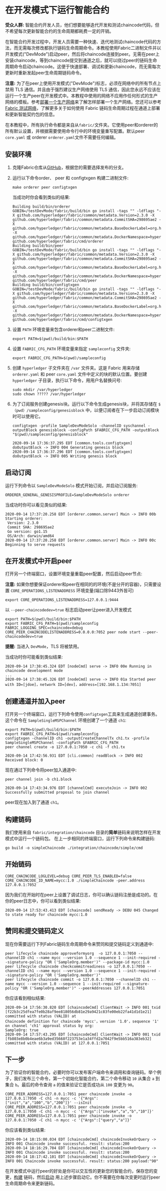 # 在开发模式下运行智能合约

**受众人群:** 智能合约开发人员，他们想要能够迭代开发和测试chaincode代码，但不希望每次更新智能合约的生命周期都耗费一定的开销。

在智能合约开发过程中，开发人员需要一种快速、迭代地测试chaincode代码的方法，而无需每次修改都执行链码生命周期命令。本教程使用Fabric二进制文件并以开发模式("DevMode")启动peer，然后将chaincode连接到peer。无需在peer上安装chaincode，等到chaincode提交到通道之后，就可以绕过peer的链码生命周期命令启动chaincode。这便于快速部署、调试和更新chaincode，而无需每次更新时重新发起peer生命周期链码命令。

**注意:** 为了在peer上使用开发模式("DevMode")标志，必须在网络中的所有节点上禁用 TLS 通信。并且由于强烈建议生产网络使用 TLS 通信，因此您永远不应该在运行一个生产peer在开发模式中。本教程中使用的网络不应用作任何形式的生产网络的模板。参考[部署一个生产网络](deployment_guide_overview.html)来了解怎样部署一个生产网络。您还可以参考 [Fabric 测试网络](test_network.html)，了解更多关于如何使用 Fabric 链码生命周期过程在通道上部署和更新智能契约包的信息。

在本教程中，所有执行命令都是来自从`fabric/`文件夹。它使用peer和orderer的所有默认设置，并根据需要使用命令行中的环境变量重写配置。默认peer `core.yaml` 或 orderer `orderer.yaml`文件不需要任何编辑。

## 安装环境

1. 克隆Fabric仓库从[GitHub](https://github.com/hyperledger/fabric)，根据您的需要选择发布的分支。
2. 运行以下命令order、 peer 和 configtxgen 构建二进制文件:
    ```
    make orderer peer configtxgen
    ```
    当成功时你会看到类似的结果:
    ```
    Building build/bin/orderer
    GOBIN=/testDevMode/fabric/build/bin go install -tags "" -ldflags "-X github.com/hyperledger/fabric/common/metadata.Version=2.3.0 -X github.com/hyperledger/fabric/common/metadata.CommitSHA=298695ae2 -X github.com/hyperledger/fabric/common/metadata.BaseDockerLabel=org.hyperledger.fabric -X github.com/hyperledger/fabric/common/metadata.DockerNamespace=hyperledger" github.com/hyperledger/fabric/cmd/orderer
    Building build/bin/peer
    GOBIN=/testDevMode/fabric/build/bin go install -tags "" -ldflags "-X github.com/hyperledger/fabric/common/metadata.Version=2.3.0 -X github.com/hyperledger/fabric/common/metadata.CommitSHA=298695ae2 -X github.com/hyperledger/fabric/common/metadata.BaseDockerLabel=org.hyperledger.fabric -X github.com/hyperledger/fabric/common/metadata.DockerNamespace=hyperledger" github.com/hyperledger/fabric/cmd/peer
    Building build/bin/configtxgen
    GOBIN=/testDevMode/fabric/build/bin go install -tags "" -ldflags "-X github.com/hyperledger/fabric/common/metadata.Version=2.3.0 -X github.com/hyperledger/fabric/common/metadata.CommitSHA=298695ae2 -X github.com/hyperledger/fabric/common/metadata.BaseDockerLabel=org.hyperledger.fabric -X github.com/hyperledger/fabric/common/metadata.DockerNamespace=hyperledger" github.com/hyperledger/fabric/cmd/configtxgen
    ```
3. 设置 `PATH` 环境变量来包含orderer和peer二进制文件:
    ```
    export PATH=$(pwd)/build/bin:$PATH
    ```
4. 设置 `FABRIC_CFG_PATH` 环境变量来指定 `sampleconfig` 文件夹:
    ```
    export FABRIC_CFG_PATH=$(pwd)/sampleconfig
    ```
5. 创建 `hyperledger` 子文件夹在 `/var` 文件夹。这是 Fabric 用来存储 `orderer.yaml` 和 peer `core.yaml` 文件中定义的块的默认位置。要创建 `hyperledger` 子目录，执行以下命令，用用户名替换问号:

    ```
    sudo mkdir /var/hyperledger
    sudo chown ????? /var/hyperledger
    ```
6. 为了订阅服务创建genesis块。运行以下命令生成genesis块，并将其存储在 `$（pwd）/sampleconfig/genesisblock` 中，以便订阅者在下一步启动订阅模块时可以使用它。
    ```
    configtxgen -profile SampleDevModeSolo -channelID syschannel -outputBlock genesisblock -configPath $FABRIC_CFG_PATH -outputBlock "$(pwd)/sampleconfig/genesisblock"
    ```

    ```
    2020-09-14 17:36:37.295 EDT [common.tools.configtxgen] doOutputBlock -> INFO 004 Generating genesis block
    2020-09-14 17:36:37.296 EDT [common.tools.configtxgen] doOutputBlock -> INFO 005 Writing genesis block
    ```
## 启动订阅

运行下列命令以 `SampleDevModeSolo` 模式开始订阅，并启动订阅服务:

```
ORDERER_GENERAL_GENESISPROFILE=SampleDevModeSolo orderer
```
当成功时你可以看见类似的结果:
```
2020-09-14 17:37:20.258 EDT [orderer.common.server] Main -> INFO 00b Starting orderer:
 Version: 2.3.0
 Commit SHA: 298695ae2
 Go version: go1.15
 OS/Arch: darwin/amd64
2020-09-14 17:37:20.258 EDT [orderer.common.server] Main -> INFO 00c Beginning to serve requests
```

## 在开发模式中开启peer

打开另一个终端窗口，设置环境变量重载peer配置，然后启动peer节点:

**注意:** 如果你想要保证orderer和peer在相同的的环境(不是分开的容器)，只需要设置 `CORE_OPERATIONS_LISTENADDRESS` 环境变量(端口除9443外皆可)
```
export CORE_OPERATIONS_LISTENADDRESS=127.0.0.1:9444
```

以 `--peer-chaincodedev=true` 标志启动peer让peer进入开发模式
```
export PATH=$(pwd)/build/bin:$PATH
export FABRIC_CFG_PATH=$(pwd)/sampleconfig
FABRIC_LOGGING_SPEC=chaincode=debug CORE_PEER_CHAINCODELISTENADDRESS=0.0.0.0:7052 peer node start --peer-chaincodedev=true
```

**提醒:** 当进入 `DevMode`，TLS 将被禁用。

当成功时你可能看到类似结果:
```
2020-09-14 17:38:45.324 EDT [nodeCmd] serve -> INFO 00e Running in chaincode development mode
...
2020-09-14 17:38:45.326 EDT [nodeCmd] serve -> INFO 01a Started peer with ID=[jdoe]，network ID=[dev]，address=[192.168.1.134:7051]
```

## 创建通道并加入peer

打开另一个终端窗口，运行下列命令使用`configtxgen`工具来生成通道创建事务。 这个命令在 `SampleSingleMSPChannel` 环境创建了一个通道 `ch1`:

```
export PATH=$(pwd)/build/bin:$PATH
export FABRIC_CFG_PATH=$(pwd)/sampleconfig
configtxgen -channelID ch1 -outputCreateChannelTx ch1.tx -profile SampleSingleMSPChannel -configPath $FABRIC_CFG_PATH
peer channel create -o 127.0.0.1:7050 -c ch1 -f ch1.tx
```

```
2020-09-14 17:42:56.931 EDT [cli.common] readBlock -> INFO 002 Received block: 0
```

现在通过下列命令将peer加入通道中:

```
peer channel join -b ch1.block
```
```
2020-09-14 17:43:34.976 EDT [channelCmd] executeJoin -> INFO 002 Successfully submitted proposal to join channel
```

peer现在加入到了通道 `ch1`。

## 构建链码

我们使用来自 `fabric/integration/chaincode` 目录的**简单**链码来说明怎样在开发模式中运行一个链码包。 在上一步相同的终端窗口，运行下列命令来构建链码:

```
go build -o simpleChaincode ./integration/chaincode/simple/cmd
```

## 开始链码


```
CORE_CHAINCODE_LOGLEVEL=debug CORE_PEER_TLS_ENABLED=false CORE_CHAINCODE_ID_NAME=mycc:1.0 ./simpleChaincode -peer.address 127.0.0.1:7052
```

因为我们在开始时在peer上设置了调试日志，你可以确认链码注册是成功的。在你的peer日志中，你可以看到类似结果:

```
2020-09-14 17:53:43.413 EDT [chaincode] sendReady -> DEBU 045 Changed to state ready for chaincode mycc:1.0
```
## 赞同和提交链码定义

现在你需要运行下列Fabric链码生命周期命令来赞同和提交链码定义到通道中:

```
peer lifecycle chaincode approveformyorg  -o 127.0.0.1:7050 --channelID ch1 --name mycc --version 1.0 --sequence 1 --init-required --signature-policy "OR ('SampleOrg.member')" --package-id mycc:1.0
peer lifecycle chaincode checkcommitreadiness -o 127.0.0.1:7050 --channelID ch1 --name mycc --version 1.0 --sequence 1 --init-required --signature-policy "OR ('SampleOrg.member')"
peer lifecycle chaincode commit -o 127.0.0.1:7050 --channelID ch1 --name mycc --version 1.0 --sequence 1 --init-required --signature-policy "OR ('SampleOrg.member')" --peerAddresses 127.0.0.1:7051
```

你应该看到相似结果:
```
2020-09-14 17:56:30.820 EDT [chaincodeCmd] ClientWait -> INFO 001 txid [f22b3c25dfea7fe0b28af9ee818056db81e29a9421c83fe00eb22fa41d1d1e21] committed with status (VALID) at
Chaincode definition for chaincode 'mycc'，version '1.0'，sequence '1' on channel 'ch1' approval status by org:
SampleOrg: true
2020-09-14 17:57:43.295 EDT [chaincodeCmd] ClientWait -> INFO 001 txid [fb803e8b0b4eae6b3a9ed35668f223753e1a34ffd2a7042f9e5bb516a383eb32] committed with status (VALID) at 127.0.0.1:7051
```

## 下一步

为了验证你的智能合约，必要时你可以发布客户端命令来调用和查询链码。举个例子，我们发布三个命令，第一个初始化智能合约，第二个命令移动 `10` 从集合 `a` 到集合 `b`。最后的命令查询 `a` 的值来验证它是否成功从 `100` 变更为 `90`。

```
CORE_PEER_ADDRESS=127.0.0.1:7051 peer chaincode invoke -o 127.0.0.1:7050 -C ch1 -n mycc -c '{"Args":["init","a","100","b","200"]}' --isInit
CORE_PEER_ADDRESS=127.0.0.1:7051 peer chaincode invoke -o 127.0.0.1:7050 -C ch1 -n mycc -c '{"Args":["invoke","a","b","10"]}'
CORE_PEER_ADDRESS=127.0.0.1:7051 peer chaincode invoke -o 127.0.0.1:7050 -C ch1 -n mycc -c '{"Args":["query","a"]}'
```

你应该看到类似结果:
```
2020-09-14 18:15:00.034 EDT [chaincodeCmd] chaincodeInvokeOrQuery -> INFO 001 Chaincode invoke successful. result: status:200
2020-09-14 18:16:29.704 EDT [chaincodeCmd] chaincodeInvokeOrQuery -> INFO 001 Chaincode invoke successful. result: status:200
2020-09-14 18:17:42.101 EDT [chaincodeCmd] chaincodeInvokeOrQuery -> INFO 001 Chaincode invoke successful. result: status:200 payload:"90"
```

在开发模式中运行peer的好处是你可以交互性的更新您的智能合约，保存您的变更，[构建](#build-the-chaincode) 链码，然后[启动](#start-the-chaincode) 用上述步骤启动它。你不需要在你每次变更时运行peer生命周期命令来更新链码。
